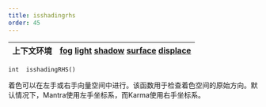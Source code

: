 ```yaml
---
title: isshadingrhs
order: 45
---
```

| 上下文环境 | [fog](../contexts/fog.html)  [light](../contexts/light.html)  [shadow](../contexts/shadow.html)  [surface](../contexts/surface.html)  [displace](../contexts/displace.html) |
| --- | --- |

`int  isshadingRHS()`

着色可以在左手或右手向量空间中进行。该函数用于检查着色空间的原始方向。默认情况下，Mantra使用左手坐标系，而Karma使用右手坐标系。
